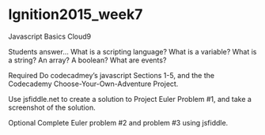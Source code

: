# Ignition2015_week7


Javascript Basics
Cloud9

Students answer… 
What is a scripting language?
What is a variable?
What is a string? An array? A boolean?
What are events?

Required
Do codecadmey’s javascript Sections 1-5, and the the Codecademy Choose-Your-Own-Adventure Project.

Use jsfiddle.net to create a solution to Project Euler Problem #1, and take a screenshot of the solution.


Optional
Complete Euler problem #2 and problem #3 using jsfiddle. 
